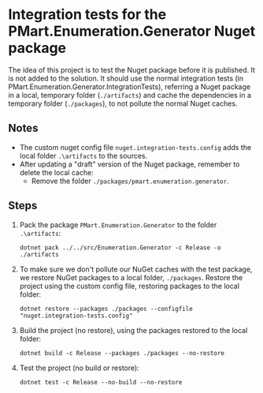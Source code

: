 # Integration tests for the PMart.Enumeration.Generator Nuget package
The idea of this project is to test the Nuget package before it is published.
It is not added to the solution.
It should use the normal integration tests (in PMart.Enumeration.Generator.IntegrationTests), referring a Nuget package in a local, temporary folder (`./artifacts`) and cache the dependencies in a temporary folder (`./packages`), to not pollute the normal Nuget caches.

## Notes
- The custom nuget config file `nuget.integration-tests.config` adds the local folder `.\artifacts` to the sources.
- After updating a "draft" version of the Nuget package, remember to delete the local cache:
    - Remove the folder `./packages/pmart.enumeration.generator`.

## Steps
1. Pack the package `PMart.Enumeration.Generator` to the folder `.\artifacts`:
    ```
    dotnet pack ../../src/Enumeration.Generator -c Release -o ./artifacts
    ```
2. To make sure we don't pollute our NuGet caches with the test package, we restore NuGet packages to a local folder, `./packages`. Restore the project using the custom config file, restoring packages to the local folder:
    ```
    dotnet restore --packages ./packages --configfile "nuget.integration-tests.config"
    ```
3. Build the project (no restore), using the packages restored to the local folder:
    ```
    dotnet build -c Release --packages ./packages --no-restore
    ```
4. Test the project (no build or restore):
    ```
    dotnet test -c Release --no-build --no-restore
    ```